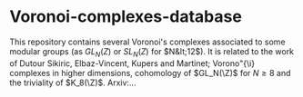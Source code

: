 # Voronoi-complexes-database
This repository contains several Voronoi's complexes associated to some modular groups (as $GL_N(Z)$ or $SL_N(Z)$ for $N&lt;12$).
It is related to the work of Dutour Sikiric, Elbaz-Vincent, Kupers and Martinet; Vorono\"{\i} complexes in higher dimensions, cohomology of $GL_N(\Z)$ for $N\geq 8$ and the triviality of $K_8(\Z)$. Arxiv:...
